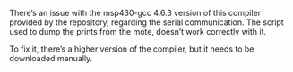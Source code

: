 There’s an issue with the msp430-gcc 4.6.3 version of this compiler provided by the
repository, regarding the serial communication. The script used to dump the prints
from the mote, doesn’t work correctly with it.

To fix it, there’s a higher version of the compiler, but it needs to be downloaded
manually.
